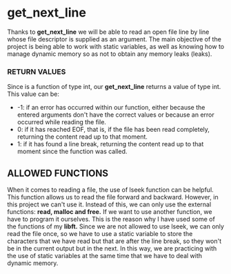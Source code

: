 # get_next_line
Thanks to **get_next_line** we will be able to read an open file line by line whose file descriptor is supplied as an argument. The main objective of the project is being able to work with static variables, as well as knowing how to manage dynamic memory so as not to obtain any memory leaks (leaks).

### RETURN VALUES
Since is a function of type int, our **get_next_line** returns a value of type int. This value can be:
<ul>
 <li>-1: if an error has occurred within our function, either because the entered arguments don't have the correct values or because an error occurred while reading the file.</li>
 <li> 0: if it has reached EOF, that is, if the file has been read completely, returning the content read up to that moment.</li>
 <li> 1: if it has found a line break, returning the content read up to that moment since the function was called.</li>
</ul>

## ALLOWED FUNCTIONS
When it comes to reading a file, the use of lseek function can be helpful. This function allows us to read the file forward and backward. However, in this project we can't use it. Instead of this, we can only use the external functions: **read, malloc and free.** If we want to use another function, we have to program it ourselves. This is the reason why I have used some of the functions of my **libft.**
Since we are not allowed to use lseek, we can only read the file once, so we have to use a static variable to store the characters that we have read but that are after the line break, so they won't be in the current output but in the next. In this way, we are practicing with the use of static variables at the same time that we have to deal with dynamic memory.

